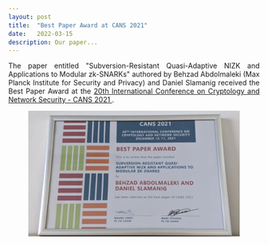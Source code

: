 ```yaml
---
layout: post
title:  "Best Paper Award at CANS 2021"
date:   2022-03-15
description: Our paper...
---
```


<p class="blockquote" align="justify">The paper entitled "Subversion-Resistant Quasi-Adaptive NIZK and Applications to Modular zk-SNARKs" authored by Behzad Abdolmaleki (Max Planck Institute for Security and Privacy) and Daniel Slamanig received the Best Paper Award at the <a href="https://cans2021.at/" target="_blank">20th International Conference on Cryptology and Network Security - CANS 2021 </a>.</p>

<figure>
    <a href="#img1" id="img1s">
      <img src="/assets/img/CANS21_Best_Paper.jpeg" width="640px" />
  </a>
  <!-- lightbox container hidden with CSS -->
  <a href="#img1s" class="lightbox" id="img1">
      <span style="background-image: url('/assets/img/CANS21_Best_Paper.jpeg')"></span>
  </a>
</figure>



